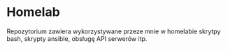# Homelab
Repozytorium zawiera wykorzystywane przeze mnie w homelabie skrytpy bash, skrypty ansible, obsługę API serwerów itp.
